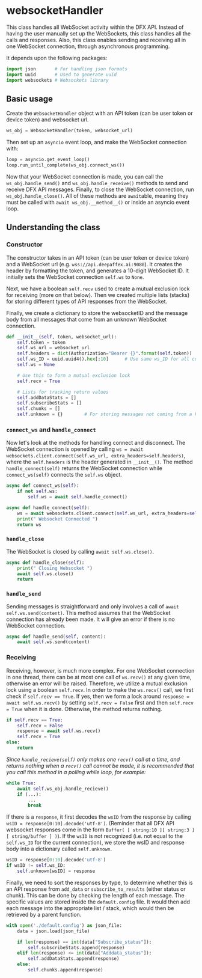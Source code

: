 # websocketHandler

This class handles all WebSocket activity within the DFX API. Instead of having the
user manually set up the WebSockets, this class handles all the calls and responses.
Also, this class enables sending and receiving all in one WebSocket connection,
through asynchronous programming.

It depends upon the following packages:

```python
import json       # For handling json formats
import uuid       # Used to generate uuid
import websockets # Websockets library
```

## Basic usage

Create the `WebsocketHandler` object with an API token (can be user token
or device token) and websocket url.

```python
ws_obj = WebsocketHandler(token, websocket_url)
```

Then set up an `asyncio` event loop, and make the WebSocket connection with:

```python
loop = asyncio.get_event_loop()
loop.run_until_complete(ws_obj.connect_ws())
```

Now that your WebSocket connection is made, you can call the `ws_obj.handle_send()` and
`ws_obj.handle_receive()` methods to send and receive DFX API messages. Finally, to
close the WebSocket connection, run `ws_obj.handle_close()`. All of these methods are
`await`able, meaning they must be called with `await ws_obj.__method__()` or inside an
asyncio event loop.

## Understanding the class

### Constructor

The constructor takes in an API token (can be user token or device token) and a WebSocket
url (e.g. `wss://api.deepaffex.ai:9080`). It creates the header by formatting the token,
and generates a 10-digit WebSocket ID. It initially sets the WebSocket connection `self.ws`
to `None`.

Next, we have a boolean `self.recv` used to create a mutual exclusion lock for
receiving (more on that below). Then we created multiple lists (stacks) for storing
different types of API responses from the WebSocket.

Finally, we create a dictionary to store the websocketID and the message body from all messages
that come from an unknown WebSocket connection.

```python
def __init__(self, token, websocket_url):
    self.token = token
    self.ws_url = websocket_url
    self.headers = dict(Authorization="Bearer {}".format(self.token))
    self.ws_ID = uuid.uuid4().hex[:10]      # Use same ws_ID for all connections
    self.ws = None

    # Use this to form a mutual exclusion lock
    self.recv = True

    # Lists for tracking return values
    self.addDataStats = []
    self.subscribeStats = []
    self.chunks = []
    self.unknown = {}        # For storing messages not coming from a known websocket sender
```

### `connect_ws` and `handle_connect`

Now let's look at the methods for handling connect and disconnect. The WebSocket connection
is opened by calling `ws = await websockets.client.connect(self.ws_url, extra_headers=self.headers)`,
where the `self.headers` is the header generated in `__init__()`. The method `handle_connect(self)`
returns the WebSocket connection while `connect_ws(self)` connects the `self.ws` object.

```python
async def connect_ws(self):
    if not self.ws:
        self.ws = await self.handle_connect()

async def handle_connect(self):
    ws = await websockets.client.connect(self.ws_url, extra_headers=self.headers)
    print(" Websocket Connected ")
    return ws
```

### `handle_close`

The WebSocket is closed by calling `await self.ws.close()`.

```python
async def handle_close(self):
    print(" Closing Websocket ")
    await self.ws.close()
    return
```

### `handle_send`

Sending messages is straightforward and only involves a call of
`await self.ws.send(content)`. This method assumes that the WebSocket connection
has already been made. It will give an error if there is no WebSocket connection.

```python
async def handle_send(self, content):
    await self.ws.send(content)

```

### Receiving

Receiving, however, is much more complex. For one WebSocket connection in one thread,
there can be at most one call of `ws.recv()` at any given time, otherwise an error
will be raised. Therefore, we utilize a mutual exclusion lock using a boolean
`self.recv`. In order to make the `ws.recv()` call, we first check if
`self.recv == True`. If yes, then we form a lock around `response = await self.ws.recv()`
by setting `self.recv = False` first and then `self.recv = True` when it is done.
Otherwise, the method returns nothing.

```python
if self.recv == True:
    self.recv = False
    response = await self.ws.recv()
    self.recv = True
else:
    return
```

*Since `handle_recieve(self)` only makes one `recv()` call at a time, and returns
nothing when a `recv()` call cannot be made, it is recommended that you call this
method in a polling while loop, for example:*

```python
while True:
    await self.ws_obj.handle_recieve()
    if (...):
        ...
        break
```

If there is a `response`, it first decodes the `wsID` from the response by
calling `wsID = response[0:10].decode('utf-8')`. (Reminder that all DFX API
websocket responses come in the form `Buffer( [ string:10 ][ string:3 ][ string/buffer ] )`).
If the `wsID` is not recognized (i.e. not equal to the `self.ws_ID` for the
current connection), we store the wsID and response body into a dictionary called `self.unknown`.

```python
wsID = response[0:10].decode('utf-8')
if wsID != self.ws_ID:
    self.unknown[wsID] = response
```

Finally, we need to sort the responses by type, to determine whether this is an
API response from `add_data` or `subscribe_to_results` (either status or chunk).
This can be done by checking the length of each message. The specific values are
stored inside the `default.config` file. It would then add each message into
the appropriate list / stack, which would then be retrieved by a parent function.

```python
with open('./default.config') as json_file:
    data = json.load(json_file)

    if len(response) == int(data["Subscribe_status"]):
        self.subscribeStats.append(response)
    elif len(response) <= int(data["Adddata_status"]):
        self.addDataStats.append(response)
    else:
        self.chunks.append(response)
```
